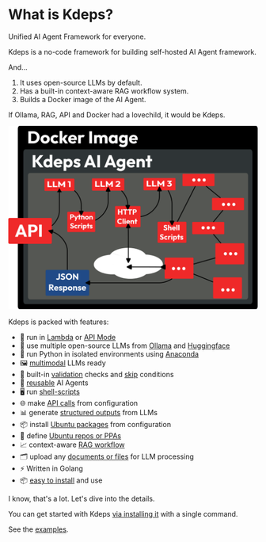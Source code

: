 # What is Kdeps?

Unified AI Agent Framework for everyone.

Kdeps is a no-code framework for building self-hosted AI Agent framework.

And...
1. It uses open-source LLMs by default.
2. Has a built-in context-aware RAG workflow system.
3. Builds a Docker image of the AI Agent.

If Ollama, RAG, API and Docker had a lovechild, it would be Kdeps.

<img alt="Kdeps - Overview" src="/docs/public/overview.png" />

Kdeps is packed with features:
- 🚀 run in [Lambda](https://kdeps.github.io/kdeps/getting-started/configuration/workflow.html#lambda-mode) or [API Mode](https://kdeps.github.io/kdeps/getting-started/configuration/workflow.html#api-server-settings)
- 🤖 use multiple open-source LLMs from [Ollama](https://kdeps.github.io/kdeps/getting-started/configuration/workflow.html#llm-models) and [Huggingface](https://github.com/kdeps/examples/tree/main/huggingface_imagegen_api)
- 🐍 run Python in isolated environments using [Anaconda](https://kdeps.github.io/kdeps/getting-started/resources/python.html)
- 🖼️ [multimodal](https://kdeps.github.io/kdeps/getting-started/resources/multimodal.html) LLMs ready
- 💅 built-in [validation](https://kdeps.github.io/kdeps/getting-started/resources/validations.html) checks and [skip](https://kdeps.github.io/kdeps/getting-started/resources/skip.html) conditions
- 🔄 [reusable](https://kdeps.github.io/kdeps/getting-started/resources/remix.html) AI Agents
- 🖥️ run [shell-scripts](https://kdeps.github.io/kdeps/getting-started/resources/exec.html)
- 🌐 make [API calls](https://kdeps.github.io/kdeps/getting-started/resources/client.html) from configuration
- 📊 generate [structured outputs](https://kdeps.github.io/kdeps/getting-started/resources/llm.html#chat-block) from LLMs
- 📦 install [Ubuntu packages](https://kdeps.github.io/kdeps/getting-started/configuration/workflow.html#ubuntu-packages) from configuration
- 📜 define [Ubuntu repos or PPAs](https://kdeps.github.io/kdeps/getting-started/configuration/workflow.html#ubuntu-repositories)
- 📈 context-aware [RAG workflow](https://kdeps.github.io/kdeps/getting-started/resources/kartographer.html)
- 🗂️ upload any [documents or files](https://kdeps.github.io/kdeps/getting-started/tutorials/files.html) for LLM processing
- ⚡ Written in Golang
- 📦 [easy to install](https://kdeps.github.io/kdeps/getting-started/introduction/installation.html) and use

I know, that's a lot. Let's dive into the details.

You can get started with Kdeps [via installing it](https://kdeps.github.io/kdeps/getting-started/introduction/installation.html) with a single command.

See the [examples](https://github.com/kdeps/examples).
